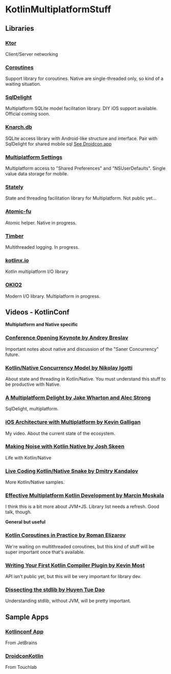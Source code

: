 # KotlinMultiplatformStuff

## Libraries

### [Ktor](https://github.com/ktorio/ktor)

Client/Server networking

### [Coroutines](https://github.com/Kotlin/kotlinx.coroutines)

Support library for coroutines. Native are single-threaded only, so kind of a
waiting situation.

### [SqlDelight](https://github.com/square/sqldelight/)

Multiplatform SQLite model facilitation library. DIY iOS support available.
Official coming soon.

### [Knarch.db](https://github.com/touchlab/knarch.db)

SQLite access library with Android-like structure and interface. Pair with
SqlDelight for shared mobile sql [See Droidcon app](https://github.com/touchlab/DroidconKotlin/)

### [Multiplatform Settings](https://github.com/russhwolf/multiplatform-settings)

Multiplatform access to "Shared Preferences" and "NSUserDefaults". Single value
data storage for mobile.

### [Stately](https://github.com/touchlab/Stately)

State and threading facilitation library for Multiplatform. Not public yet...

### [Atomic-fu](https://github.com/Kotlin/kotlinx.atomicfu)

Atomic helper. Native in progress.

### [Timber](https://github.com/JakeWharton/timber)

Multithreaded logging. In progress.

### [kotlinx.io](https://github.com/Kotlin/kotlinx-io)

Kotlin multiplatform I/O library

### [OKIO2](https://github.com/square/okio)

Modern I/O library. Multiplatform in progress.

## Videos - KotlinConf

**Multiplatform and Native specific**

### [Conference Opening Keynote by Andrey Breslav](https://www.youtube.com/watch?v=PsaFVLr8t4E)

Important notes about native and discussion of the "Saner Concurrency" future.

### [Kotlin/Native Concurrency Model by Nikolay Igotti](https://www.youtube.com/watch?v=nw6YTfEyfO0)

About state and threading in Kotlin/Native. You must understand this stuff to be productive
with Native.

### [A Multiplatform Delight by Jake Wharton and Alec Strong](https://www.youtube.com/watch?v=WkIry790PHI)

SqlDelight, multiplatform.

### [iOS Architecture with Multiplatform by Kevin Galligan](https://www.youtube.com/watch?v=Dul17VSiejo)

My video. About the current state of the ecosystem.

### [Making Noise with Kotlin Native by Josh Skeen](https://www.youtube.com/watch?v=vc04QKnryKs)

Life with Kotlin/Native

### [Live Coding Kotlin/Native Snake by Dmitry Kandalov](https://www.youtube.com/watch?v=U-gdJQeOVAk)

More Kotlin/Native samples.

### [Effective Multiplatform Kotlin Development by Marcin Moskala](https://www.youtube.com/watch?v=UyTBXEZ983g)

I think this is a bit more about JVM+JS. Library list needs a refresh. Good talk, though.

**General but useful**

### [Kotlin Coroutines in Practice by Roman Elizarov](https://www.youtube.com/watch?v=a3agLJQ6vt8)

We're waiting on multithreaded coroutines, but this kind of stuff will be super important
once that's available.

### [Writing Your First Kotlin Compiler Plugin by Kevin Most](https://www.youtube.com/watch?v=w-GMlaziIyo)

API isn't public yet, but this will be very important for library dev.

### [Dissecting the stdlib by Huyen Tue Dao](https://www.youtube.com/watch?v=Fzt_9I733Yg)

Understanding stdlib, without JVM, will be pretty important.

## Sample Apps

### [Kotlinconf App](https://github.com/JetBrains/kotlinconf-app)

From JetBrains

### [DroidconKotlin](https://github.com/touchlab/DroidconKotlin/)

From Touchlab
